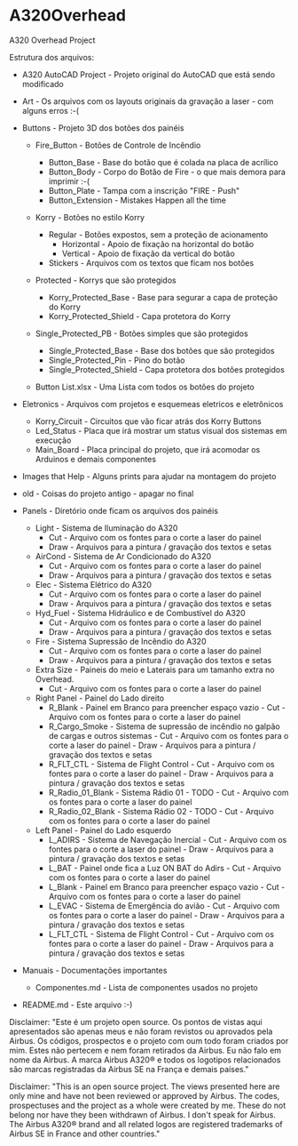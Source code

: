 # A320Overhead
A320 Overhead Project


Estrutura dos arquivos:
 - A320 AutoCAD Project - Projeto original do AutoCAD que está sendo modificado

 - Art - Os arquivos com os layouts originais da gravação a laser - com alguns erros :-(

 - Buttons - Projeto 3D dos botões dos painéis
      - Fire_Button - Botões de Controle de Incêndio
          - Button_Base - Base do botão que é colada na placa de acrílico
          - Button_Body - Corpo do Botão de Fire - o que mais demora para imprimir :-(
          - Button_Plate - Tampa com a inscrição "FIRE - Push"
          - Button_Extension - Mistakes Happen all the time

      - Korry - Botões no estilo Korry
          - Regular - Botões expostos, sem a proteção de acionamento
              - Horizontal - Apoio de fixação na horizontal do botão
              - Vertical - Apoio de fixação da vertical do botão
          - Stickers - Arquivos com os textos que ficam nos botões
      - Protected - Korrys que são protegidos    
          - Korry_Protected_Base - Base para segurar a capa de proteção do Korry
          - Korry_Protected_Shield - Capa protetora do Korry

      - Single_Protected_PB - Botões simples que são protegidos
          - Single_Protected_Base - Base dos botões que são protegidos
          - Single_Protected_Pin - Pino do botão
          - Single_Protected_Shield - Capa protetora dos botões protegidos
      - Button List.xlsx - Uma Lista com todos os botões do projeto

 - Eletronics - Arquivos com projetos e esquemeas eletricos e eletrônicos
      - Korry_Circuit - Circuitos que vão ficar atrás dos Korry Buttons
      - Led_Status - Placa que irá mostrar um status visual dos sistemas em execução
      - Main_Board - Placa principal do projeto, que irá acomodar os Arduinos e demais componentes

 - Images that Help - Alguns prints para ajudar na montagem do projeto

 - old - Coisas do projeto antigo - apagar no final

 - Panels - Diretório onde ficam os arquivos dos painéis
      - Light - Sistema de Iluminação do A320
          - Cut - Arquivo com os fontes para o corte a laser do painel
          - Draw - Arquivos para a pintura / gravação dos textos e setas
      - AirCond - Sistema de Ar Condicionado do A320
          - Cut - Arquivo com os fontes para o corte a laser do painel
          - Draw - Arquivos para a pintura / gravação dos textos e setas
      - Elec - Sistema Elétrico do A320
          - Cut - Arquivo com os fontes para o corte a laser do painel
          - Draw - Arquivos para a pintura / gravação dos textos e setas
      - Hyd_Fuel - Sistema Hidráulico e de Combustível do A320
          - Cut - Arquivo com os fontes para o corte a laser do painel
          - Draw - Arquivos para a pintura / gravação dos textos e setas
      - Fire - Sistema Supressão de Incêndio do A320
          - Cut - Arquivo com os fontes para o corte a laser do painel
          - Draw - Arquivos para a pintura / gravação dos textos e setas
      - Extra Size - Paineis do meio e Laterais para um tamanho extra no Overhead.
          - Cut - Arquivo com os fontes para o corte a laser do painel
      - Right Panel - Painel do Lado direito
          - R_Blank - Painel em Branco para preencher espaço vazio
                - Cut - Arquivo com os fontes para o corte a laser do painel
          - R_Cargo_Smoke - Sistema de supressão de incêndio no galpão de cargas e outros sistemas
                - Cut - Arquivo com os fontes para o corte a laser do painel
                - Draw - Arquivos para a pintura / gravação dos textos e setas
          - R_FLT_CTL - Sistema de Flight Control
                - Cut - Arquivo com os fontes para o corte a laser do painel
                - Draw - Arquivos para a pintura / gravação dos textos e setas
          - R_Radio_01_Blank - Sistema Rádio 01 - TODO
                - Cut - Arquivo com os fontes para o corte a laser do painel
          - R_Radio_02_Blank - Sistema Rádio 02 - TODO
                - Cut - Arquivo com os fontes para o corte a laser do painel
      - Left Panel - Painel do Lado esquerdo
          - L_ADIRS - Sistema de Navegação Inercial
                - Cut - Arquivo com os fontes para o corte a laser do painel
                - Draw - Arquivos para a pintura / gravação dos textos e setas
          - L_BAT - Painel onde fica a Luz ON BAT do Adirs
                - Cut - Arquivo com os fontes para o corte a laser do painel
          - L_Blank - Painel em Branco para preencher espaço vazio
                - Cut - Arquivo com os fontes para o corte a laser do painel
          - L_EVAC - Sistema de Emergência do avião
                - Cut - Arquivo com os fontes para o corte a laser do painel
                - Draw - Arquivos para a pintura / gravação dos textos e setas
          - L_FLT_CTL - Sistema de Flight Control
                - Cut - Arquivo com os fontes para o corte a laser do painel
                - Draw - Arquivos para a pintura / gravação dos textos e setas

  - Manuais - Documentações importantes
     - Componentes.md - Lista de componentes usados no projeto

  - README.md - Este arquivo :-)


Disclaimer: "Este é um projeto open source. Os pontos de vistas aqui apresentados são apenas meus e não foram revistos ou aprovados pela Airbus. Os códigos, prospectos e o projeto com oum todo foram criados por mim. Estes não pertecem e nem foram retirados da Airbus. Eu não falo em nome da Airbus. A marca Airbus A320® e todos os logotipos relacionados são marcas registradas da Airbus SE na França e demais países."


Disclaimer: "This is an open source project. The views presented here are only mine and have not been reviewed or approved by Airbus. The codes, prospectuses and the project as a whole were created by me. These do not belong nor have they been withdrawn of Airbus. I don't speak for Airbus. The Airbus A320® brand and all related logos are registered trademarks of Airbus SE in France and other countries."
